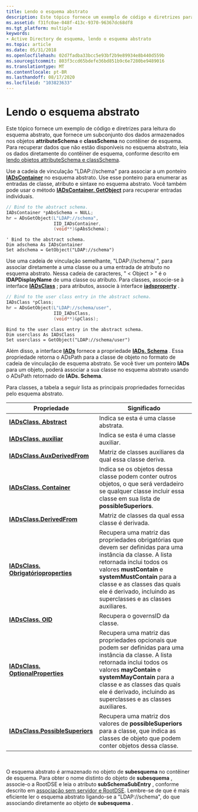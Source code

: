 ```yaml
---
title: Lendo o esquema abstrato
description: Este tópico fornece um exemplo de código e diretrizes para leitura do esquema abstrato, que fornece um subconjunto dos dados armazenados nos objetos attributeSchema e classSchema no contêiner de esquema.
ms.assetid: f31fc0ae-048f-413c-9370-96367dc68df8
ms.tgt_platform: multiple
keywords:
- Active Directory de esquema, lendo o esquema abstrato
ms.topic: article
ms.date: 05/31/2018
ms.openlocfilehash: 02d7fadba33bcc5e93bf2b9e89934e8b440d559b
ms.sourcegitcommit: 803f3ccd65bdefe36bd851b9c6e7280be9489016
ms.translationtype: MT
ms.contentlocale: pt-BR
ms.lasthandoff: 08/17/2020
ms.locfileid: "103823633"
---
```

# <a name="reading-the-abstract-schema"></a>Lendo o esquema abstrato

Este tópico fornece um exemplo de código e diretrizes para leitura do esquema abstrato, que fornece um subconjunto dos dados armazenados nos objetos **attributeSchema** e **classSchema** no contêiner de esquema. Para recuperar dados que não estão disponíveis no esquema abstrato, leia os dados diretamente do contêiner de esquema, conforme descrito em [lendo objetos attributeSchema e classSchema](reading-attributeschema-and-classschema-objects.md).

Use a cadeia de vinculação "LDAP://schema" para associar a um ponteiro [**IADsContainer**](/windows/desktop/api/iads/nn-iads-iadscontainer) no esquema abstrato. Use esse ponteiro para enumerar as entradas de classe, atributo e sintaxe no esquema abstrato. Você também pode usar o método [**IADsContainer. GetObject**](/windows/desktop/api/iads/nf-iads-iadscontainer-getobject) para recuperar entradas individuais.


```C++
// Bind to the abstract schema.
IADsContainer *pAbsSchema = NULL;
hr = ADsGetObject(L"LDAP://schema",
                  IID_IADsContainer,
                  (void**)&pAbsSchema);
```




```VB
' Bind to the abstract schema.
Dim adschema As IADsContainer
Set adschema = GetObject("LDAP://schema")
```



Use uma cadeia de vinculação semelhante, "LDAP://schema/ <object> ", para associar diretamente a uma classe ou a uma entrada de atributo no esquema abstrato. Nessa cadeia de caracteres, " &lt; Object &gt; " é o **lDAPDisplayName** de uma classe ou atributo. Para classes, associe-se à interface [**IADsClass**](/windows/desktop/api/iads/nn-iads-iadsclass) ; para atributos, associe à interface [**iadsproperty**](/windows/desktop/api/iads/nn-iads-iadsproperty) .


```C++
// Bind to the user class entry in the abstract schema.
IADsClass *pClass;
hr = ADsGetObject(L"LDAP://schema/user",
                  IID_IADsClass,
                  (void**)&pClass);
```




```VB
Bind to the user class entry in the abstract schema.
Dim userclass As IADsClass
Set userclass = GetObject("LDAP://schema/user")
```



Além disso, a interface [**IADs**](/windows/desktop/api/iads/nn-iads-iads) fornece a propriedade [**IADs. Schema**](/windows/desktop/ADSI/iads-property-methods) . Essa propriedade retorna o ADsPath para a classe de objeto no formato de cadeia de vinculação de esquema abstrato. Se você tiver um ponteiro **IADs** para um objeto, poderá associar a sua classe no esquema abstrato usando o ADsPath retornado de **IADs. Schema**.

Para classes, a tabela a seguir lista as principais propriedades fornecidas pelo esquema abstrato.



| Propriedade                                                             | Significado                                                                                                                                                                                                                                                                                 |
|----------------------------------------------------------------------|-----------------------------------------------------------------------------------------------------------------------------------------------------------------------------------------------------------------------------------------------------------------------------------------|
| [**IADsClass. Abstract**](/windows/desktop/ADSI/iadsclass-property-methods)            | Indica se esta é uma classe abstrata.                                                                                                                                                                                                                                            |
| [**IADsClass. auxiliar**](/windows/desktop/ADSI/iadsclass-property-methods)           | Indica se esta é uma classe auxiliar.                                                                                                                                                                                                                                           |
| [**IADsClass.AuxDerivedFrom**](/windows/desktop/ADSI/iadsclass-property-methods)      | Matriz de classes auxiliares da qual essa classe deriva.                                                                                                                                                                                                                                     |
| [**IADsClass. Container**](/windows/desktop/ADSI/iadsclass-property-methods)           | Indica se os objetos dessa classe podem conter outros objetos, o que será verdadeiro se qualquer classe incluir essa classe em sua lista de **possibleSuperiors**.                                                                                                                                 |
| [**IADsClass.DerivedFrom**](/windows/desktop/ADSI/iadsclass-property-methods)         | Matriz de classes da qual essa classe é derivada.                                                                                                                                                                                                                                       |
| [**IADsClass. Obrigatórioproperties**](/windows/desktop/ADSI/iadsclass-property-methods) | Recupera uma matriz das propriedades obrigatórias que devem ser definidas para uma instância da classe. A lista retornada inclui todos os valores **mustContain** e **systemMustContain** para a classe e as classes das quais ele é derivado, incluindo as superclasses e as classes auxiliares. |
| [**IADsClass. OID**](/windows/desktop/ADSI/iadsclass-property-methods)                 | Recupera o governsID da classe.                                                                                                                                                                                                                                                   |
| [**IADsClass. OptionalProperties**](/windows/desktop/ADSI/iadsclass-property-methods)  | Recupera uma matriz das propriedades opcionais que podem ser definidas para uma instância da classe. A lista retornada inclui todos os valores **mayContain** e **systemMayContain** para a classe e as classes das quais ele é derivado, incluindo as superclasses e as classes auxiliares.   |
| [**IADsClass.PossibleSuperiors**](/windows/desktop/ADSI/iadsclass-property-methods)   | Recupera uma matriz dos valores de **possibleSuperiors** para a classe, que indica as classes de objeto que podem conter objetos dessa classe.                                                                                                                                        |



 

O esquema abstrato é armazenado no objeto de **subesquema** no contêiner de esquema. Para obter o nome distinto do objeto de **subesquema** , associe-o a RootDSE e leia o atributo **subSchemaSubEntry** , conforme descrito em [associação sem servidor e RootDSE](serverless-binding-and-rootdse.md). Lembre-se de que é mais eficiente ler o esquema abstrato ligando-se a "LDAP://schema", do que associando diretamente ao objeto de **subesquema** .

 

 